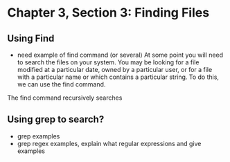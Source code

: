 # Chapter 3, Section 3: Finding Files

## Using Find
- need example of find command (or several)
At some point you will need to search the files on your system. You may be looking for a file modified at a particular date, owned by a particular user, or for a file with a particular name or which contains a particular string. To do this, we can use the find command.

The find command recursively searches

## Using grep to search?

- grep examples
- grep regex examples, explain what regular expressions and give examples 
